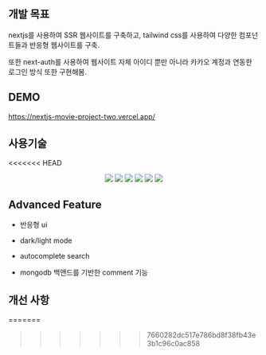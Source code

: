 ## 개발 목표

nextjs를 사용하여 SSR 웹사이트를 구축하고, tailwind css를 사용하여 다양한 컴포넌트들과 반응형 웹사이트를 구축.

또한 next-auth를 사용하여 웹사이트 자체 아이디 뿐만 아니라 카카오 계정과 연동한 로그인 방식 또한 구현해봄.

## DEMO

https://nextjs-movie-project-two.vercel.app/

## 사용기술

<<<<<<< HEAD
<div align="center">
	<img src="https://img.shields.io/badge/Java-007396?style=flat&logo=javascript&logoColor=#F7DF1E" />
	<img src="https://img.shields.io/badge/CSS3-1572B6?style=flat&logo=react&logoColor=#61DAFB" />
    <img src="https://img.shields.io/badge/CSS3-1572B6?style=flat&logo=nextdotjs&logoColor=#000000" />
    <img src="https://img.shields.io/badge/CSS3-1572B6?style=flat&logo=vercel&logoColor=#fff" />
    <img src="https://img.shields.io/badge/CSS3-1572B6?style=flat&logo=tailwindcss&logoColor=#06B6D4" />
    <img src="https://img.shields.io/badge/CSS3-1572B6?style=flat&logo=mongodb&logoColor=#47A248" />
</div>


## Advanced Feature

* 반응형 ui

* dark/light mode

* autocomplete search

* mongodb 백앤드를 기반한 comment 기능

## 개선 사항
=======
>>>>>>> 7660282dc517e786bd8f38fb43e3b1c96c0ac858
